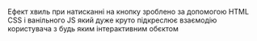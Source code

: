 Ефект хвиль при натисканні на кнопку зроблено за допомогою HTML CSS i ванільного JS 
який дуже круто підкреслює взаємодію користувача з будь яким інтерактивним обєктом